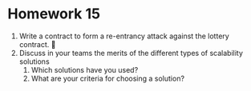 # Homework 15

1. Write a contract to form a re-entrancy attack against the lottery contract. 🚧
2. Discuss in your teams the merits of the different types of scalability solutions
   1. Which solutions have you used?
   2. What are your criteria for choosing a solution?
